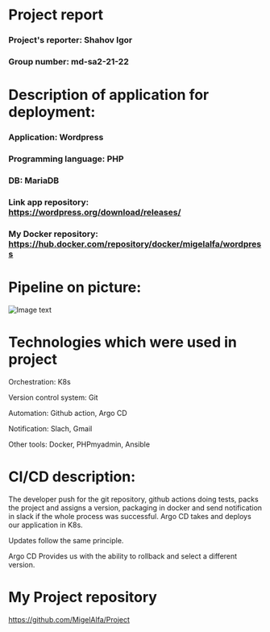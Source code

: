 # Project report #

### Project's reporter: Shahov Igor ###

### Group number: md-sa2-21-22 ###

# Description of application for deployment: #

### Application: Wordpress ###

### Programming language: PHP ###

### DB: MariaDB ###

### Link app repository: https://wordpress.org/download/releases/ ###

### My Docker repository: https://hub.docker.com/repository/docker/migelalfa/wordpress ###



# Pipeline on picture: #

![Image text](https://github.com/MigelAlfa/my-projeckt/blob/main/pipeline.png)

# Technologies which were used in project #

Orchestration: K8s

Version control system: Git

Automation: Github action, Argo CD

Notification: Slach, Gmail

Other tools: Docker, PHPmyadmin, Ansible


# CI/CD description: #

The developer push  for the git repository, github actions doing tests, packs the project and assigns a version, packaging in docker and send notification in slack if the whole process was successful. Argo CD takes and deploys our application in K8s.

Updates follow the same principle.

Argo CD Provides us with the ability to rollback and select a different version.

# My Project repository #

https://github.com/MigelAlfa/Project

